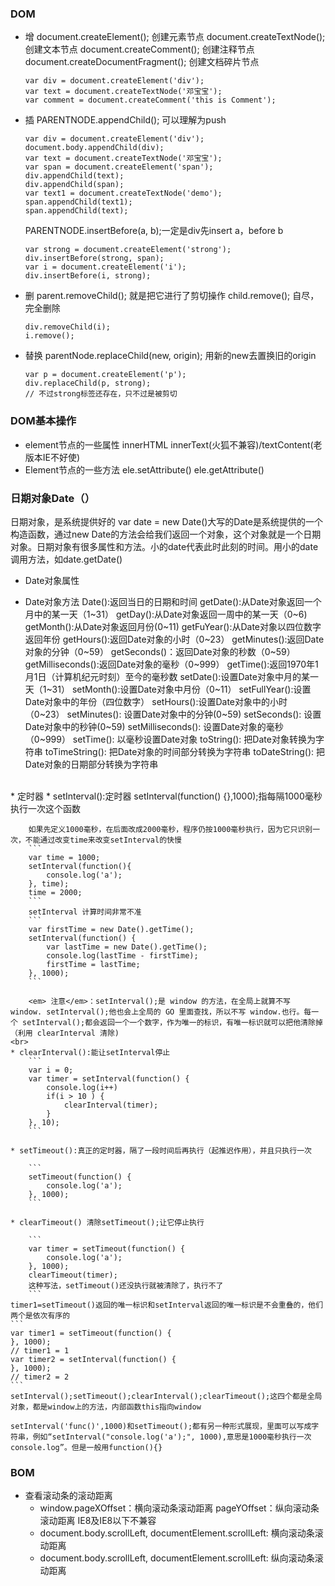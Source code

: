 ### DOM
* 增
    document.createElement(); 创建元素节点
    document.createTextNode(); 创建文本节点
    document.createComment(); 创建注释节点
    document.createDocumentFragment();  创建文档碎片节点
    ```
    var div = document.createElement('div');
    var text = document.createTextNode('邓宝宝');
    var comment = document.createComment('this is Comment');
    ```
* 插
    PARENTNODE.appendChild(); 可以理解为push
    ```
    var div = document.createElement('div');
    document.body.appendChild(div);
    var text = document.createTextNode('邓宝宝');
    var span = document.createElement('span');
    div.appendChild(text);
    div.appendChild(span);
    var text1 = document.createTextNode('demo');
    span.appendChild(text1);
    span.appendChild(text);
    ```
    PARENTNODE.insertBefore(a, b);一定是div先insert a，before b
    ```
    var strong = document.createElement('strong');
    div.insertBefore(strong, span);
    var i = document.createElement('i');
    div.insertBefore(i, strong);
    ```
* 删
    parent.removeChild(); 就是把它进行了剪切操作
    child.remove(); 自尽，完全删除
    ```
    div.removeChild(i);
    i.remove();
    ```
* 替换
    parentNode.replaceChild(new, origin);   用新的new去置换旧的origin
    ```
    var p = document.createElement('p');
    div.replaceChild(p, strong);
    // 不过strong标签还存在，只不过是被剪切
    ```

### DOM基本操作
* element节点的一些属性
    innerHTML
    innerText(火狐不兼容)/textContent(老版本IE不好使)
* Element节点的一些方法
    ele.setAttribute()
    ele.getAttribute()

### 日期对象Date（）

日期对象，是系统提供好的
var date = new Date()大写的Date是系统提供的一个构造函数，通过new Date的方法会给我们返回一个对象，这个对象就是一个日期对象。日期对象有很多属性和方法。小的date代表此时此刻的时间。用小的date调用方法，如date.getDate()

* Date对象属性

* Date对象方法
    Date():返回当日的日期和时间
    getDate():从Date对象返回一个月中的某一天（1~31）
    getDay():从Date对象返回一周中的某一天（0~6)
    getMonth():从Date对象返回月份(0~11)
    getFuYear():从Date对象以四位数字返回年份
    getHours():返回Date对象的小时（0~23）
    getMinutes():返回Date对象的分钟（0~59）
    getSeconds()：返回Date对象的秒数（0~59）
    getMilliseconds():返回Date对象的毫秒（0~999）
    getTime():返回1970年1月1日（计算机纪元时刻）至今的毫秒数
    setDate():设置Date对象中月的某一天（1~31）
    setMonth():设置Date对象中月份（0~11）
    setFullYear():设置Date对象中的年份（四位数字）
    setHours():设置Date对象中的小时（0~23）
    setMinutes(): 设置Date对象中的分钟(0~59)
    setSeconds(): 设置Date对象中的秒钟(0~59)
    setMilliseconds(): 设置Date对象的毫秒（0~999）
    setTime(): 以毫秒设置Date对象
    toString(): 把Date对象转换为字符串
    toTimeString(): 把Date对象的时间部分转换为字符串
    toDateString(): 把Date对象的日期部分转换为字符串
<br>
* 定时器
    * setInterval():定时器
        setInterval(function() {},1000);指每隔1000毫秒执行一次这个函数

        如果先定义1000毫秒，在后面改成2000毫秒，程序仍按1000毫秒执行，因为它只识别一次，不能通过改变time来改变setInterval的快慢 
        ```
        var time = 1000;
        setInterval(function(){
            console.log('a');
        }, time);
        time = 2000;
        ```
        setInterval 计算时间非常不准
        ```
        var firstTime = new Date().getTime();
        setInterval(function() {
            var lastTime = new Date().getTime();
            console.log(lastTime - firstTime);
            firstTime = lastTime;
        }, 1000);
        ```

        <em> 注意</em>：setInterval();是 window 的方法，在全局上就算不写 window. setInterval();他也会上全局的 GO 里面查找，所以不写 window.也行。每一个 setInterval();都会返回一个一个数字，作为唯一的标识，有唯一标识就可以把他清除掉（利用 clearInterval 清除)
    <br>
    * clearInterval():能让setInterval停止
        ```
        var i = 0;
        var timer = setInterval(function() {
            console.log(i++)
            if(i > 10 ) {
                clearInterval(timer);
            }
        }, 10);
        ```

    * setTimeout():真正的定时器，隔了一段时间后再执行（起推迟作用），并且只执行一次

        ```
        setTimeout(function() {
            console.log('a');
        }, 1000);
        ```

    * clearTimeout() 清除setTimeout();让它停止执行

        ```
        var timer = setTimeout(function() {
            console.log('a');
        }, 1000);
        clearTimeout(timer);
        这种写法，setTimeout()还没执行就被清除了，执行不了
        ```
    timer1=setTimeout()返回的唯一标识和setInterval返回的唯一标识是不会重叠的，他们两个是依次有序的
    ```
    var timer1 = setTimeout(function() {
    }, 1000);
    // timer1 = 1
    var timer2 = setInterval(function() {
    }, 1000);
    // timer2 = 2
    ```
    setInterval();setTimeout();clearInterval();clearTimeout();这四个都是全局对象，都是window上的方法，内部函数this指向window

    setInterval('func()',1000)和setTimeout();都有另一种形式展现，里面可以写成字符串，例如“setInterval("console.log('a');", 1000),意思是1000毫秒执行一次console.log”。但是一般用function(){}

### BOM

* 查看滚动条的滚动距离
    * window.pageXOffset：横向滚动条滚动距离
    pageYOffset：纵向滚动条滚动距离
    IE8及IE8以下不兼容
    * document.body.scrollLeft,
    documentElement.scrollLeft: 横向滚动条滚动距离
    * document.body.scrollLeft,
    documentElement.scrollLeft: 纵向滚动条滚动距离
    
    



